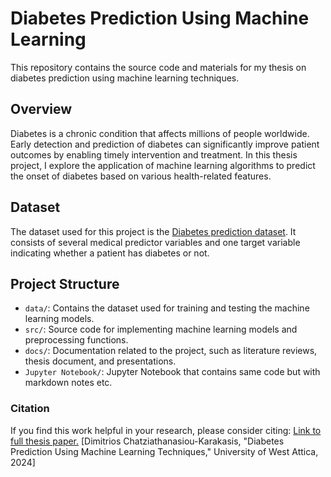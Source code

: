 # Diabetes Prediction Using Machine Learning

This repository contains the source code and materials for my thesis on diabetes prediction using machine learning techniques.

## Overview

Diabetes is a chronic condition that affects millions of people worldwide. Early detection and prediction of diabetes can significantly improve patient outcomes by enabling timely intervention and treatment. In this thesis project, I explore the application of machine learning algorithms to predict the onset of diabetes based on various health-related features.

## Dataset

The dataset used for this project is the [Diabetes prediction dataset](https://www.kaggle.com/datasets/iammustafatz/diabetes-prediction-dataset/). It consists of several medical predictor variables and one target variable indicating whether a patient has diabetes or not.

## Project Structure

- `data/`: Contains the dataset used for training and testing the machine learning models.
- `src/`: Source code for implementing machine learning models and preprocessing functions.
- `docs/`: Documentation related to the project, such as literature reviews, thesis document, and presentations.
- `Jupyter Notebook/`: Jupyter Notebook that contains same code but with markdown notes etc.


### Citation
If you find this work helpful in your research, please consider citing:
[Link to full thesis paper.](https://polynoe.lib.uniwa.gr/xmlui/handle/11400/7283) 
[Dimitrios Chatziathanasiou-Karakasis, "Diabetes Prediction Using Machine Learning Techniques," University of West Attica, 2024]
